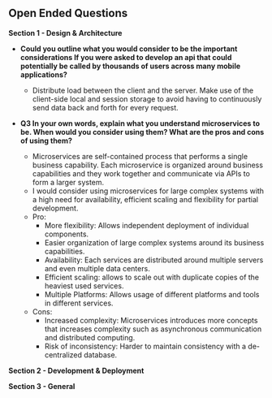 **Open Ended Questions**
--

**Section 1 - Design & Architecture**
  * **Could you outline what you would consider to be the important considerations If you were asked to develop an api that could potentially be called by thousands of users across many mobile
applications?**

    * Distribute load between the client and the server.
        Make use of the client-side local and session storage to avoid having to continuously send data back and forth for every request.



  * **Q3
In your own words, explain what you understand microservices to be. When would you consider using them? What are the pros and cons of using them?**
    * Microservices are self-contained process that performs a single business capability. Each microservice is organized around business capabilities and they work together and communicate via APIs to form a larger system.
    * I would consider using microservices for large complex systems with a high need for availability, efficient scaling and flexibility for partial development.
    * Pro:
      * More flexibility: Allows independent deployment of individual components.
      * Easier organization of large complex systems around its business capabilities.  
      * Availability: Each services are distributed around multiple servers and even multiple data centers.
      * Efficient scaling: allows to scale out with duplicate copies of the heaviest used services.
      * Multiple Platforms: Allows usage of different platforms and tools in different services.
    * Cons:
      * Increased complexity: Microservices introduces more concepts that increases complexity such as asynchronous communication and distributed computing.
      * Risk of inconsistency: Harder to maintain consistency with a de-centralized database.


**Section 2 - Development & Deployment**

**Section 3 - General**
